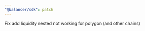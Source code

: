 ```yaml
---
"@balancer/sdk": patch
---
```


Fix add liquidity nested not working for polygon (and other chains)
